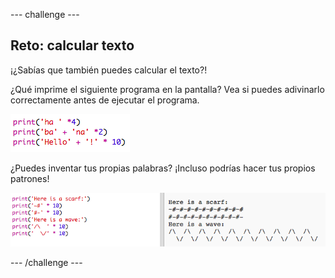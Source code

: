 \--- challenge \---

## Reto: calcular texto

¡¿Sabías que también puedes calcular el texto?!

¿Qué imprime el siguiente programa en la pantalla? Vea si puedes adivinarlo correctamente antes de ejecutar el programa.

![screenshot](images/me-text-calc.png)

¿Puedes inventar tus propias palabras? ¡Incluso podrías hacer tus propios patrones!

![screenshot](images/me-patterns.png)

\--- /challenge \---